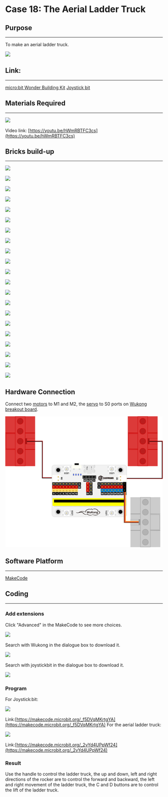 # Case 18: The Aerial Ladder Truck 

## Purpose
---
To make an aerial ladder truck.
 
![](./images/case-18-01.png)

## Link: 
---
[micro:bit Wonder Building Kit](https://www.elecfreaks.com/micro-bit-wonder-building-kit-without-micro-bit-board.html)
[Joystick bit](https://www.elecfreaks.com/joystick-bit-2-for-micro-bit.html)

## Materials Required
---
![](./images/case-18-02.png)

Video link:
[https://youtu.be/hWmRBTFC3cs](https://youtu.be/hWmRBTFC3cs)

## Bricks build-up
---


![](./images/step-case-18-01.png)

![](./images/step-case-18-02.png)

![](./images/step-case-18-03.png)

![](./images/step-case-18-04.png)

![](./images/step-case-18-05.png)

![](./images/step-case-18-06.png)

![](./images/step-case-18-07.png)

![](./images/step-case-18-08.png)

![](./images/step-case-18-09.png)

![](./images/step-case-18-10.png)

![](./images/step-case-18-11.png)

![](./images/step-case-18-12.png)

![](./images/step-case-18-13.png)

![](./images/step-case-18-14.png)

![](./images/step-case-18-15.png)

![](./images/step-case-18-16.png)

![](./images/step-case-18-17.png)

![](./images/step-case-18-18.png)

![](./images/step-case-18-19.png)

![](./images/step-case-18-20.png)

![](./images/step-case-18-21.png)

## Hardware Connection

Connect two [motors](https://www.elecfreaks.com/geekservo-motor-2kg-compatible-with-lego.html) to M1 and M2, the [servo](https://www.elecfreaks.com/geekservo-2kg-360-degrees-compatible-with-lego.html) to S0 ports on [Wukong breakout board](https://www.elecfreaks.com/wukong-board-with-lego-holder-for-micro-bit.html). 

![](./images/Wonder-Building-Kit-case-18-06.png)


## Software Platform
---
[MakeCode](https://makecode.microbit.org/)

## Coding
---
### Add extensions
Click "Advanced" in the MakeCode to see more choices.
 
![](./images/case-01-03.png)

Search with Wukong in the dialogue box to download it. 

![](./images/case-01-04.png)

Search with joystickbit in the dialogue box to download it.

![](./images/case-08-04.png)



### Program
For Joystick:bit:  

![](./images/case-18-05.png)

Link:[https://makecode.microbit.org/_f5DVqMKrtgYA](https://makecode.microbit.org/_f5DVqMKrtgYA)
For the aerial ladder truck: 

![](./images/case-18-06.png)

Link:[https://makecode.microbit.org/_2vYd4UPpWf24](https://makecode.microbit.org/_2vYd4UPpWf24)

### Result

Use the handle to control the ladder truck, the up and down, left and right directions of the rocker are to control the forward and backward, the left and right movement of the ladder truck, the C and D buttons are to control the lift of the ladder truck. 
